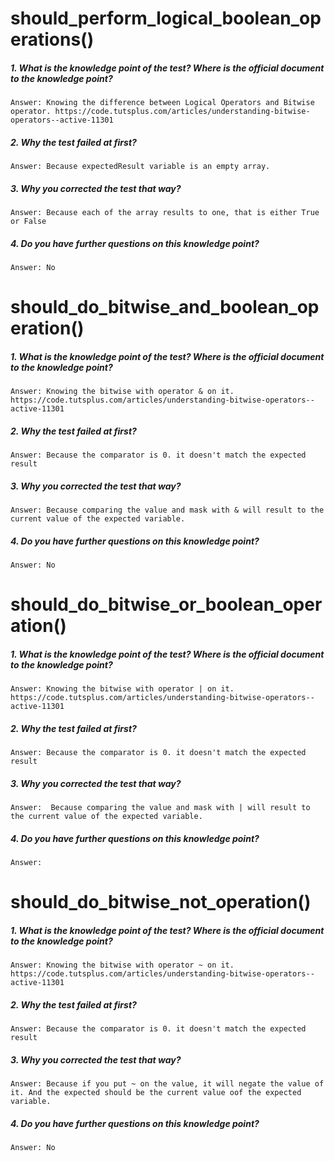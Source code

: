 # should_perform_logical_boolean_operations()
##### 1. What is the knowledge point of the test? Where is the official document to the knowledge point?
    Answer: Knowing the difference between Logical Operators and Bitwise operator. https://code.tutsplus.com/articles/understanding-bitwise-operators--active-11301
##### 2. Why the test failed at first?
    Answer: Because expectedResult variable is an empty array.
##### 3. Why you corrected the test that way?
    Answer: Because each of the array results to one, that is either True or False
##### 4. Do you have further questions on this knowledge point?
    Answer: No
    
# should_do_bitwise_and_boolean_operation()
##### 1. What is the knowledge point of the test? Where is the official document to the knowledge point?
    Answer: Knowing the bitwise with operator & on it. https://code.tutsplus.com/articles/understanding-bitwise-operators--active-11301
##### 2. Why the test failed at first?
    Answer: Because the comparator is 0. it doesn't match the expected result
##### 3. Why you corrected the test that way?
    Answer: Because comparing the value and mask with & will result to the current value of the expected variable. 
##### 4. Do you have further questions on this knowledge point?
    Answer: No
    
# should_do_bitwise_or_boolean_operation()
##### 1. What is the knowledge point of the test? Where is the official document to the knowledge point?
    Answer: Knowing the bitwise with operator | on it. https://code.tutsplus.com/articles/understanding-bitwise-operators--active-11301
##### 2. Why the test failed at first?
    Answer: Because the comparator is 0. it doesn't match the expected result
##### 3. Why you corrected the test that way?
    Answer:  Because comparing the value and mask with | will result to the current value of the expected variable. 
##### 4. Do you have further questions on this knowledge point?
    Answer: 
    
# should_do_bitwise_not_operation()
##### 1. What is the knowledge point of the test? Where is the official document to the knowledge point?
    Answer: Knowing the bitwise with operator ~ on it. https://code.tutsplus.com/articles/understanding-bitwise-operators--active-11301
##### 2. Why the test failed at first?
    Answer: Because the comparator is 0. it doesn't match the expected result
##### 3. Why you corrected the test that way?
    Answer: Because if you put ~ on the value, it will negate the value of it. And the expected should be the current value oof the expected variable.
##### 4. Do you have further questions on this knowledge point?
    Answer: No